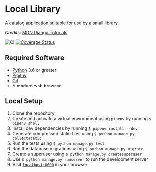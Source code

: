# Local Library
A catalog application suitable for use by a small library.

_Credits:_ [MDN Django Tutorials](https://developer.mozilla.org/en-US/docs/Learn/Server-side/Django)

![CI](https://github.com/harisonmg/local-library/workflows/Continuous%20Integration/badge.svg)
[![Coverage Status](https://coveralls.io/repos/github/harisonmg/local-library/badge.svg?branch=master)](https://coveralls.io/github/harisonmg/local-library?branch=master)

## Required Software
- [Python](https://www.python.org/downloads) 3.6 or greater
- [Pipenv](https://pipenv.pypa.io/en/latest/#install-pipenv-today)
- [Git](https://git-scm.com/book/en/v2/Getting-Started-Installing-Git)
- A modern web browser

## Local Setup
1. Clone the repository
1. Create and activate a virtual environment using `pipenv`
   by running `$ pipenv shell`
1. Install dev dependencies by running `$ pipenv install --dev`
1. Generate compressed static files using `$ python manage.py collectstatic`
1. Run the tests using `$ python manage.py test`
1. Run the database migrations using `$ python manage.py migrate`
1. Create a superuser using `$ python manage.py createsuperuser`
1. Use `$ python manage.py runserver` to run the development server
1. Visit [`localhost:8000`](http://localhost:8000) in your browser
